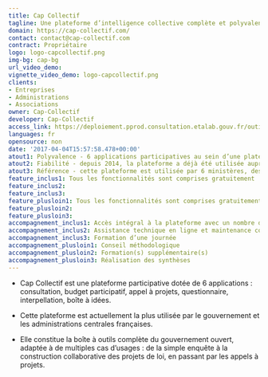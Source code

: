 ```yaml
---
title: Cap Collectif
tagline: Une plateforme d’intelligence collective complète et polyvalente.
domain: https://cap-collectif.com/
contact: contact@cap-collectif.com
contract: Propriétaire
logo: logo-capcollectif.png
img-bg: cap-bg
url_video_demo: 
vignette_video_demo: logo-capcollectif.png
clients:
- Entreprises
- Administrations
- Associations
owner: Cap-Collectif
developer: Cap-Collectif
access_link: https://deploiement.pprod.consultation.etalab.gouv.fr/outils/cap-collectif
languages: fr
opensource: non
date: '2017-04-04T15:57:58.478+00:00'
atout1: Polyvalence - 6 applications participatives au sein d’une plateforme unique
atout2: Fiabilité - depuis 2014, la plateforme a déjà été utilisée auprès de 350 000 utilisateurs avec un taux de modération inférieur à 0,1%
atout3: Référence - cette plateforme est utilisée par 6 ministères, des collectivités, des associations et des organisations professionnelles
feature_inclus1: Tous les fonctionnalités sont comprises gratuitement
feature_inclus2:
feature_inclus3: 
feature_plusloin1: Tous les fonctionnalités sont comprises gratuitement
feature_plusloin2: 
feature_plusloin3: 
accompagnement_inclus1: Accès intégral à la plateforme avec un nombre d’utilisateurs et de projets illimités
accompagnement_inclus2: Assistance technique en ligne et maintenance corrective
accompagnement_inclus3: Formation d’une journée
accompagnement_plusloin1: Conseil méthodologique
accompagnement_plusloin2: Formation(s) supplémentaire(s)
accompagnement_plusloin3: Réalisation des synthèses
---
```


* Cap Collectif est une plateforme participative dotée de 6 applications : consultation,
budget participatif, appel à projets, questionnaire, interpellation, boîte à idées.

* Cette plateforme est actuellement la plus utilisée par le gouvernement et les
administrations centrales françaises.

* Elle constitue la boîte à outils complète du gouvernement ouvert, adaptée à de
multiples cas d’usages : de la simple enquête à la construction collaborative des projets
de loi, en passant par les appels à projets.